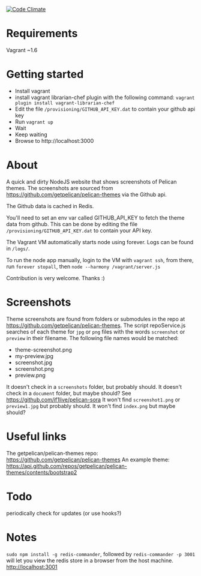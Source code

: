 [![Code Climate](https://codeclimate.com/github/m-allanson/pelican-themes.png)](https://codeclimate.com/github/m-allanson/pelican-themes)

# Requirements
Vagrant ~1.6

# Getting started
* Install vagrant
* install vagrant librarian-chef plugin with the following command: `vagrant plugin install vagrant-librarian-chef`
* Edit the file `/provisioning/GITHUB_API_KEY.dat` to contain your github api key
* Run `vagrant up`
* Wait
* Keep waiting
* Browse to http://localhost:3000

# About
A quick and dirty NodeJS website that shows screenshots of Pelican themes.  The screenshots are sourced from <https://github.com/getpelican/pelican-themes> via the Github api.

The Github data is cached in Redis.

You'll need to set an env var called GITHUB_API_KEY to fetch the theme data from github.  This can be done by editing the file `/provisioning/GITHUB_API_KEY.dat` to contain your API key.

The Vagrant VM automatically starts node using forever.  Logs can be found in `/logs/`.

To run the node app manually, login to the VM with `vagrant ssh`, from there, run `forever stopall`, then `node --harmony /vagrant/server.js`

Contribution is very welcome.  Thanks :)

# Screenshots
Theme screenshots are found from folders or submodules in the repo at <https://github.com/getpelican/pelican-themes>.  The script repoService.js searches of each theme for `jpg` or `png` files with the words `screenshot` or `preview` in their filename.  The following file names would be matched:

* theme-screenshot.png
* my-preview.jpg
* screenshot.jpg
* screenshot.png
* preview.png

It doesn't check in a `screenshots` folder, but probably should.
It doesn't check in a `document` folder, but maybe should? See https://github.com/if1live/pelican-sora
It won't find `screenshot1.png` or `preview1.jpg` but probably should.
It won't find `index.png` but maybe should?

# Useful links
The getpelican/pelican-themes repo: <https://github.com/getpelican/pelican-themes>
An example theme: <https://api.github.com/repos/getpelican/pelican-themes/contents/bootstrap2>

# Todo
periodically check for updates (or use hooks?)

# Notes
`sudo npm install -g redis-commander`, followed by `redis-commander -p 3001` will let you view the redis store in a browser from the host machine.  <http://localhost:3001>